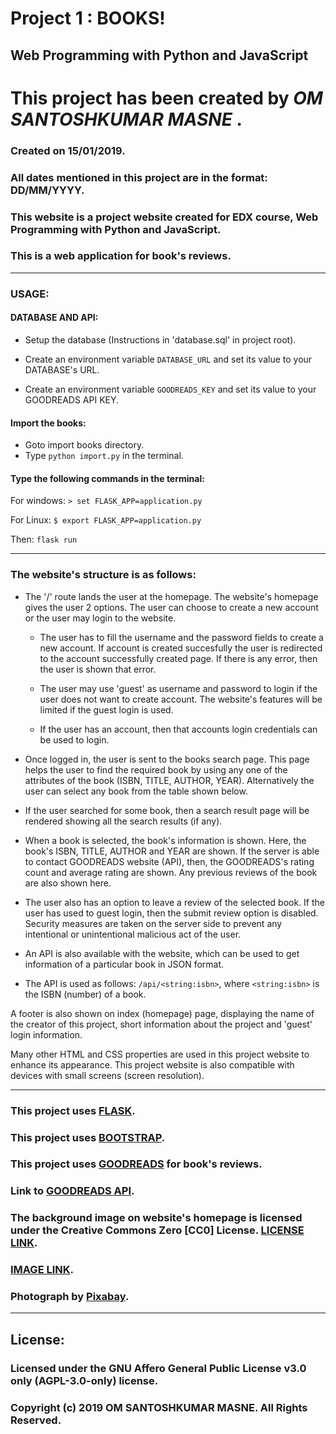 # Project 1 : BOOKS!

## Web Programming with Python and JavaScript

# This project has been created by ***OM SANTOSHKUMAR MASNE*** .

### Created on 15/01/2019.
### All dates mentioned in this project are in the format: DD/MM/YYYY.

### This website is a project website created for EDX course, Web Programming with Python and JavaScript.

### This is a web application for book's reviews.
---

### USAGE:

#### DATABASE AND API:
* Setup the database (Instructions in 'database.sql' in project root).

* Create an environment variable `DATABASE_URL` and set its value to your DATABASE's URL.

* Create an environment variable `GOODREADS_KEY` and set its value to your GOODREADS API KEY.

#### Import the books:
* Goto import books directory.
* Type `python import.py` in the terminal.

#### Type the following commands in the terminal:

For windows:
`> set FLASK_APP=application.py`

For Linux:
`$ export FLASK_APP=application.py`

Then: `flask run`

---

### The website's structure is as follows:

* The '/' route lands the user at the homepage. The website's homepage gives the user 2 options. The user can choose to create a new account or the user may login to the website.

    * The user has to fill the username and the password fields to create a new account. If account is created succesfully the user is redirected to the account successfully created page. If there is any error, then the user is shown that error.

    * The user may use 'guest' as username and password to login if the user does not want to create account. The website's features will be limited if the guest login is used.

    * If the user has an account, then that accounts login credentials can be used to login.

* Once logged in, the user is sent to the books search page. This page helps the user to find the required book by using any one of the attributes of the book (ISBN, TITLE, AUTHOR, YEAR). Alternatively the user can select any book from the table shown below.

* If the user searched for some book, then a search result page will be rendered showing all the search results (if any).

* When a book is selected, the book's information is shown. Here, the book's ISBN, TITLE, AUTHOR and YEAR are shown. If the server is able to contact GOODREADS website (API), then, the GOODREADS's rating count and average rating are shown. Any previous reviews of the book are also shown here.

* The user also has an option to leave a review of the selected book. If the user has used to guest login, then the submit review option is disabled. Security measures are taken on the server side to prevent any intentional or unintentional malicious act of the user.

* An API is also available with the website, which can be used to get information of a particular book in JSON format.

* The API is used as follows: `/api/<string:isbn>`, where `<string:isbn>` is the ISBN (number) of a book.

A footer is also shown on index (homepage) page, displaying the name of the creator of this project, short information about the project and 'guest' login information.

Many other HTML and CSS properties are used in this project website to enhance its appearance.
This project website is also compatible with devices with small screens (screen resolution).

---

### This project uses [FLASK](https://palletsprojects.com/p/flask/).

### This project uses [BOOTSTRAP](https://getbootstrap.com).

### This project uses [GOODREADS](https://www.goodreads.com/) for book's reviews.
### Link to [GOODREADS API](https://www.goodreads.com/api).

### The background image on website's homepage is licensed under the Creative Commons Zero [CC0] License. [LICENSE LINK](https://creativecommons.org/publicdomain/zero/1.0/). 
### [IMAGE LINK](https://www.pexels.com/photo/bay-beach-blue-cliff-373409/).
### Photograph by [Pixabay](https://www.pexels.com/@pixabay).

---

## License:
### Licensed under the GNU Affero General Public License v3.0 only (AGPL-3.0-only) license.
### Copyright (c) 2019 OM SANTOSHKUMAR MASNE. All Rights Reserved.
